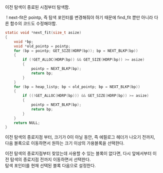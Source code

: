 이전 탐색이 종료된 시점부터 탐색함.

 ! next-fit은 pointp, 즉 탐색 포인터를 변경해줘야 하기 때문에 find_fit 뿐만 아니라 다른 함수의 코드도 수정해야함.

```C
static void *next_fit(size_t asize)
{
    void *bp;
    void *old_pointp = pointp;
    for (bp = pointp; GET_SIZE(HDRP(bp)); bp = NEXT_BLKP(bp))
    {
        if (!GET_ALLOC(HDRP(bp)) && GET_SIZE(HDRP(bp)) >= asize)
        {
            pointp = NEXT_BLKP(bp);
            return bp;
        }
    }
    for (bp = heap_listp; bp < old_pointp; bp = NEXT_BLKP(bp))
    {
        if ((!GET_ALLOC(HDRP(bp))) && GET_SIZE(HDRP(bp)) >= asize)
        {
            pointp = NEXT_BLKP(bp);
            return bp;
        }
    }
    return NULL;
}
```

이전 탐색의 종료지점 부터, 크기가 0이 아닐 동안, 즉 에필로그 헤더가 나오기 전까지, 다음 블록으로 이동하면서 원하는 크기 이상의 가용블록을 선택한다.

이전 탐색의 종료지점부터 찾았는데 사용할 수 있는 블록이 없다면, 다시 앞에서부터 이전 탐색의 종료지점 전까지 이동하면서 선택한다.   
탐색 포인터를 현재 선택된 블록 다음으로 설정한다.